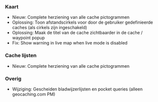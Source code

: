 ### Kaart
- Nieuw: Complete herziening van alle cache pictogrammen
- Oplossing: Toon afstandscirkels voor door de gebruiker gedefinieerde caches (als cirkels zijn ingeschakeld)
- Oplossing: Maak de titel van de cache zichtbaarder in de cache / waypoint popup
- Fix: Show warning in live map when live mode is disabled

### Cache lijsten
- Nieuw: Complete herziening van alle cache pictogrammen

### Overig
- Wijziging: Gescheiden bladwijzerlijsten en pocket queries (alleen geocaching.com PM)
